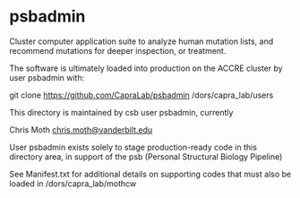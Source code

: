 # psbadmin
Cluster computer application suite to analyze human mutation lists, and recommend mutations for deeper inspection, or treatment.

The software is ultimately loaded into production on the ACCRE cluster by user psbadmin with:

git clone https://github.com/CapraLab/psbadmin /dors/capra_lab/users


This directory is maintained by csb user psbadmin, currently

Chris Moth
chris.moth@vanderbilt.edu

User psbadmin exists solely to stage production-ready code 
in this directory area, in support of the psb 
(Personal Structural Biology Pipeline)

See Manifest.txt for additional details on supporting codes that must also be loaded in /dors/capra_lab/mothcw

